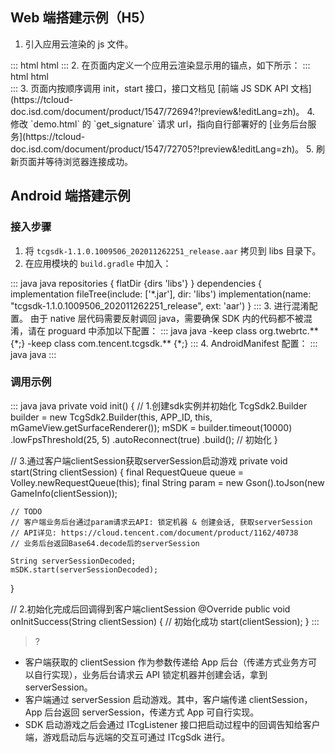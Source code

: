 [](id:web)
## Web 端搭建示例（H5）
1. 引入应用云渲染的 js 文件。
<dx-codeblock>
::: html html
<script type="text/javascript" src="https://cloud-gaming.myqcloud.com/cloud_gaming_static/tcgsdk.js"></script>
:::
</dx-codeblock>
2. 在页面内定义一个应用云渲染显示用的锚点，如下所示：
<dx-codeblock>
::: html html
<div id="mount-point"></div>
:::
</dx-codeblock>
3. 页面内按顺序调用 init，start 接口，接口文档见 [前端 JS SDK API 文档](https://tcloud-doc.isd.com/document/product/1547/72694?!preview&!editLang=zh)。
4. 修改 `demo.html` 的 `get_signature` 请求 url，指向自行部署好的 [业务后台服务](https://tcloud-doc.isd.com/document/product/1547/72705?!preview&!editLang=zh)。
5. 刷新页面并等待浏览器连接成功。

[](id:android)
## Android 端搭建示例
### 接入步骤
1. 将 `tcgsdk-1.1.0.1009506_202011262251_release.aar` 拷贝到 libs 目录下。
2. 在应用模块的 `build.gradle` 中加入：
<dx-codeblock>
::: java java
repositories {
 flatDir {dirs 'libs'}
}
dependencies {
 implementation fileTree(include: ['*.jar'], dir: 'libs')
 implementation(name: "tcgsdk-1.1.0.1009506_202011262251_release", ext: 'aar')
}
:::
</dx-codeblock>
3. 进行混淆配置。
由于 native 层代码需要反射调回 java，需要确保 SDK 内的代码都不被混淆，请在 proguard 中添加以下配置：
<dx-codeblock>
::: java java
-keep class org.twebrtc.** {*;}
-keep class com.tencent.tcgsdk.** {*;}
:::
</dx-codeblock>
4. AndroidManifest 配置：
<dx-codeblock>
::: java java
<uses-feature android:name="android.hardware.camera" />
<uses-feature android:name="android.hardware.camera.autofocus" />
<uses-feature
android:glEsVersion="0x00020000"
android:required="true" />
:::
</dx-codeblock>

### 调用示例
<dx-codeblock>
::: java java
private void init() {
	// 1.创建sdk实例并初始化
	TcgSdk2.Builder builder = new TcgSdk2.Builder(this, APP_ID, this, mGameView.getSurfaceRenderer());
	mSDK = builder.timeout(10000)
			.lowFpsThreshold(25, 5)
			.autoReconnect(true)
			.build(); // 初始化
}

// 3.通过客户端clientSession获取serverSession启动游戏
private void start(String clientSession) {
	final RequestQueue queue = Volley.newRequestQueue(this);
	final String param = new Gson().toJson(new GameInfo(clientSession));

	// TODO
	// 客户端业务后台通过param请求云API: 锁定机器 & 创建会话, 获取serverSession
	// API详见: https://cloud.tencent.com/document/product/1162/40738
	// 业务后台返回Base64.decode后的serverSession
	
	String serverSessionDecoded;
	mSDK.start(serverSessionDecoded);
}

// 2.初始化完成后回调得到客户端clientSession
@Override
public void onInitSuccess(String clientSession) {
	// 初始化成功
	start(clientSession);
}
:::
</dx-codeblock>

>? 
- 客户端获取的 clientSession 作为参数传递给 App 后台（传递方式业务方可以自行实现），业务后台请求云 API 锁定机器并创建会话，拿到 serverSession。
- 客户端通过 serverSession 启动游戏。其中，客户端传递 clientSession，App 后台返回 serverSession，传递方式 App 可自行实现。
- SDK 启动游戏之后会通过 ITcgListener 接口把启动过程中的回调告知给客户端，游戏启动后与远端的交互可通过 ITcgSdk 进行。
